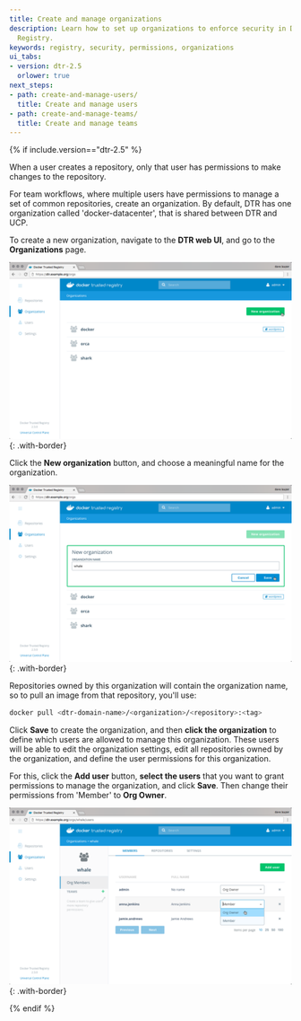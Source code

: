 ```yaml
---
title: Create and manage organizations
description: Learn how to set up organizations to enforce security in Docker Trusted
  Registry.
keywords: registry, security, permissions, organizations
ui_tabs:
- version: dtr-2.5
  orlower: true
next_steps:
- path: create-and-manage-users/
  title: Create and manage users
- path: create-and-manage-teams/
  title: Create and manage teams
---
```


{% if include.version=="dtr-2.5" %}

When a user creates a repository, only that user has permissions to make changes
to the repository.

For team workflows, where multiple users have permissions to manage a set of
common repositories, create an organization. By default, DTR has one
organization called 'docker-datacenter', that is shared between DTR and UCP.

To create a new organization, navigate to the **DTR web UI**, and go to the
**Organizations** page.

![](../../images/create-and-manage-orgs-1.png){: .with-border}

Click the **New organization** button, and choose a meaningful name for the
organization.

![](../../images/create-and-manage-orgs-2.png){: .with-border}

Repositories owned by this organization will contain the organization name, so
to pull an image from that repository, you'll use:

```bash
docker pull <dtr-domain-name>/<organization>/<repository>:<tag>
```

Click **Save** to create the organization, and then **click the organization**
to define which users are allowed to manage this
organization. These users will be able to edit the organization settings, edit
all repositories owned by the organization, and define the user permissions for
this organization.

For this, click the **Add user** button, **select the users** that you want to
grant permissions to manage the organization, and click
**Save**. Then change their permissions from 'Member' to **Org Owner**.

![](../../images/create-and-manage-orgs-3.png){: .with-border}

{% endif %}
